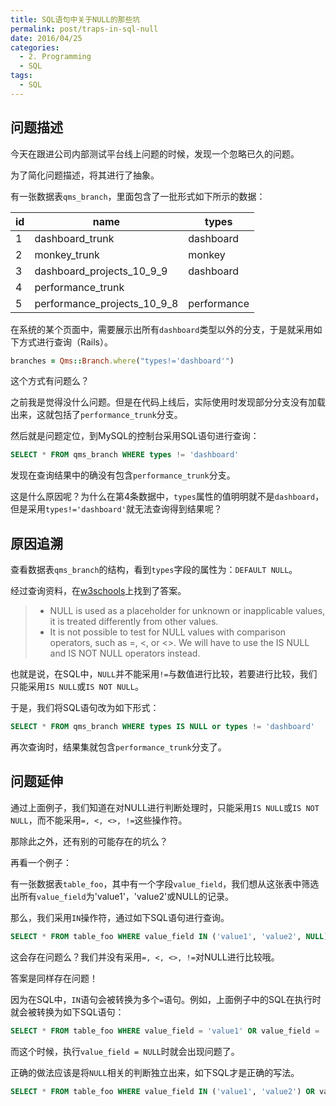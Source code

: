 ```yaml
---
title: SQL语句中关于NULL的那些坑
permalink: post/traps-in-sql-null
date: 2016/04/25
categories:
  - 2. Programming
  - SQL
tags:
  - SQL
---
```


## 问题描述

今天在跟进公司内部测试平台线上问题的时候，发现一个忽略已久的问题。

为了简化问题描述，将其进行了抽象。

有一张数据表`qms_branch`，里面包含了一批形式如下所示的数据：

id | name | types
--- | --- | ---
1 | dashboard_trunk | dashboard
2 | monkey_trunk | monkey
3 | dashboard_projects_10_9_9 | dashboard
4 | performance_trunk |
5 | performance_projects_10_9_8 | performance

在系统的某个页面中，需要展示出所有`dashboard`类型以外的分支，于是就采用如下方式进行查询（Rails）。

~~~ruby
branches = Qms::Branch.where("types!='dashboard'")
~~~

这个方式有问题么？

之前我是觉得没什么问题。但是在代码上线后，实际使用时发现部分分支没有加载出来，这就包括了`performance_trunk`分支。

然后就是问题定位，到MySQL的控制台采用SQL语句进行查询：

~~~sql
SELECT * FROM qms_branch WHERE types != 'dashboard'
~~~

发现在查询结果中的确没有包含`performance_trunk`分支。

这是什么原因呢？为什么在第4条数据中，`types`属性的值明明就不是`dashboard`，但是采用`types!='dashboard'`就无法查询得到结果呢？

## 原因追溯

查看数据表`qms_branch`的结构，看到`types`字段的属性为：`DEFAULT NULL`。

经过查询资料，在[w3schools](http://www.w3schools.com/sql/sql_null_values.asp)上找到了答案。

> - NULL is used as a placeholder for unknown or inapplicable values, it is treated differently from other values.
> - It is not possible to test for NULL values with comparison operators, such as =, <, or <>. We will have to use the IS NULL and IS NOT NULL operators instead.

也就是说，在SQL中，`NULL`并不能采用`!=`与数值进行比较，若要进行比较，我们只能采用`IS NULL`或`IS NOT NULL`。

于是，我们将SQL语句改为如下形式：

~~~sql
SELECT * FROM qms_branch WHERE types IS NULL or types != 'dashboard'
~~~

再次查询时，结果集就包含`performance_trunk`分支了。

## 问题延伸

通过上面例子，我们知道在对NULL进行判断处理时，只能采用`IS NULL`或`IS NOT NULL`，而不能采用`=, <, <>, !=`这些操作符。

那除此之外，还有别的可能存在的坑么？

再看一个例子：

有一张数据表`table_foo`，其中有一个字段`value_field`，我们想从这张表中筛选出所有`value_field`为'value1'，'value2'或NULL的记录。

那么，我们采用`IN`操作符，通过如下SQL语句进行查询。

~~~sql
SELECT * FROM table_foo WHERE value_field IN ('value1', 'value2', NULL)
~~~

这会存在问题么？我们并没有采用`=, <, <>, !=`对NULL进行比较哦。

答案是同样存在问题！

因为在SQL中，`IN`语句会被转换为多个`=`语句。例如，上面例子中的SQL在执行时就会被转换为如下SQL语句：

~~~sql
SELECT * FROM table_foo WHERE value_field = 'value1' OR value_field = 'value2' OR value_field = NULL
~~~

而这个时候，执行`value_field = NULL`时就会出现问题了。

正确的做法应该是将`NULL`相关的判断独立出来，如下SQL才是正确的写法。

~~~sql
SELECT * FROM table_foo WHERE value_field IN ('value1', 'value2') OR value_field IS NULL
~~~
